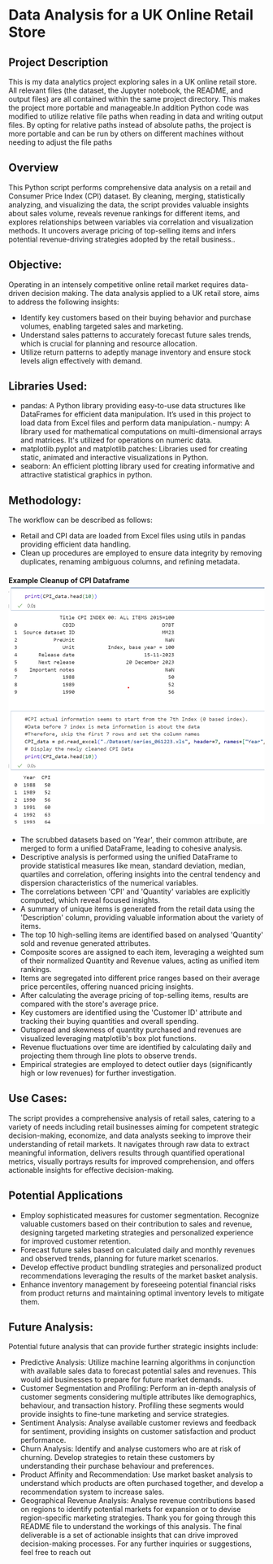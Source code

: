 # Data Analysis for a UK Online Retail Store
## Project Description
This is my data analytics project exploring sales in a UK online retail store. All relevant files (the dataset, the Jupyter notebook, the README, and output files) are all contained within the same project directory. This makes the project more portable and manageable.In addition Python code was modified to utilize relative file paths when reading in data and writing output files. By opting for relative paths instead of absolute paths, the project is more portable and can be run by others on different machines without needing to adjust the file paths
## Overview
This Python script performs comprehensive data analysis on a retail and Consumer Price Index (CPI) dataset. By cleaning, merging, statistically analyzing, and visualizing the data, the script provides valuable insights about sales volume, reveals revenue rankings for different items, and explores relationships between variables via correlation and visualization methods. It uncovers average pricing of top-selling items and infers potential revenue-driving strategies adopted by the retail business..
## Objective:
Operating in an intensely competitive online retail market requires data-driven decision making. The data analysis applied to a UK retail store, aims to address the following insights:
- Identify key customers based on their buying behavior and purchase volumes, enabling targeted sales and marketing.
- Understand sales patterns to accurately forecast future sales trends, which is crucial for planning and resource allocation.
- Utilize return patterns to adeptly manage inventory and ensure stock levels align effectively with demand.
## Libraries Used:
- pandas: A Python library providing easy-to-use data structures like DataFrames for efficient data manipulation. It’s used in this project to load data from Excel files and perform data manipulation.- numpy: A library used for mathematical computations on multi-dimensional arrays and matrices. It's utilized for operations on numeric data.
- matplotlib.pyplot and matplotlib.patches: Libraries used for creating static, animated and interactive visualizations in Python.
- seaborn: An efficient plotting library used for creating informative and attractive statistical graphics in python.
## Methodology:
The workflow can be described as follows:
- Retail and CPI data are loaded from Excel files using utils in pandas providing efficient data handling.
- Clean up procedures are employed to ensure data integrity by removing duplicates, renaming ambiguous columns, and refining metadata. 
#### Example Cleanup of CPI Dataframe![Data Cleanup Process Ouput](https://github.com/Krisi/Data-Analysis-for-a-UK-Online-Retail-Store/blob/master/Datacleanup.png)
- The scrubbed datasets based on 'Year', their common attribute, are merged to form a unified DataFrame, leading to cohesive analysis. 
- Descriptive analysis is performed using the unified DataFrame to provide statistical measures like mean, standard deviation, median, quartiles and correlation, offering insights into the central tendency and dispersion characteristics of the numerical variables.
- The correlations between 'CPI' and 'Quantity' variables are explicitly computed, which reveal focused insights.
- A summary of unique items is generated from the retail data using the 'Description' column, providing valuable information about the variety of items.
- The top 10 high-selling items are identified based on analysed 'Quantity' sold and revenue generated attributes.
- Composite scores are assigned to each item, leveraging a weighted sum of their normalized Quantity and Revenue values, acting as unified item rankings.
- Items are segregated into different price ranges based on their average price percentiles, offering nuanced pricing insights.
- After calculating the average pricing of top-selling items, results are compared with the store's average price.
- Key customers are identified using the 'Customer ID' attribute and tracking their buying quantities and overall spending.
- Outspread and skewness of quantity purchased and revenues are visualized leveraging matplotlib's box plot functions.
- Revenue fluctuations over time are identified by calculating daily and projecting them through line plots to observe trends.
- Empirical strategies are employed to detect outlier days (significantly high or low revenues) for further investigation.
## Use Cases:
The script provides a comprehensive analysis of retail sales, catering to a variety of needs including retail businesses aiming for competent strategic decision-making, economize, and data analysts seeking to improve their understanding of retail markets. It navigates through raw data to extract meaningful information, delivers results through quantified operational metrics, visually portrays results for improved comprehension, and offers actionable insights for effective decision-making.
## Potential Applications
- Employ sophisticated measures for customer segmentation. Recognize valuable customers based on their contribution to sales and revenue, designing targeted marketing strategies and personalized experience for improved customer retention.
- Forecast future sales based on calculated daily and monthly revenues and observed trends, planning for future market scenarios.
- Develop effective product bundling strategies and personalized product recommendations leveraging the results of the market basket analysis.
- Enhance inventory management by foreseeing potential financial risks from product returns and maintaining optimal inventory levels to mitigate them.
## Future Analysis:
Potential future analysis that can provide further strategic insights include:
- Predictive Analysis: Utilize machine learning algorithms in conjunction with available sales data to forecast potential sales and revenues. This would aid businesses to prepare for future market demands.
- Customer Segmentation and Profiling: Perform an in-depth analysis of customer segments considering multiple attributes like demographics, behaviour, and transaction history. Profiling these segments would provide insights to fine-tune marketing and service strategies.
- Sentiment Analysis: Analyse available customer reviews and feedback for sentiment, providing insights on customer satisfaction and product performance.
- Churn Analysis: Identify and analyse customers who are at risk of churning. Develop strategies to retain these customers by understanding their purchase behaviour and preferences.
- Product Affinity and Recommendation: Use market basket analysis to understand which products are often purchased together, and develop a recommendation system to increase sales.
- Geographical Revenue Analysis: Analyse revenue contributions based on regions to identify potential markets for expansion or to devise region-specific marketing strategies.
Thank you for going through this README file to understand the workings of this analysis. The final deliverable is a set of actionable insights that can drive improved decision-making processes. For any further inquiries or suggestions, feel free to reach out
